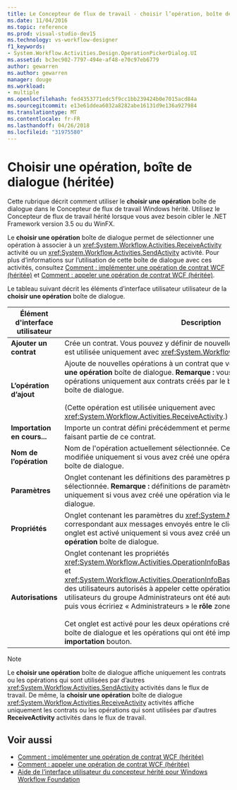 ```yaml
---
title: Le Concepteur de flux de travail - choisir l’opération, boîte de dialogue (héritée)
ms.date: 11/04/2016
ms.topic: reference
ms.prod: visual-studio-dev15
ms.technology: vs-workflow-designer
f1_keywords:
- System.Workflow.Activities.Design.OperationPickerDialog.UI
ms.assetid: bc3ec902-7797-494e-af48-e70c97eb6779
author: gewarren
ms.author: gewarren
manager: douge
ms.workload:
- multiple
ms.openlocfilehash: fed4353771edc5f9cc1bb239424b0e7015acd84a
ms.sourcegitcommit: e13e61ddea6032a8282abe16131d9e136a927984
ms.translationtype: MT
ms.contentlocale: fr-FR
ms.lasthandoff: 04/26/2018
ms.locfileid: "31975580"
---
```

# <a name="choose-operation-dialog-box-legacy"></a>Choisir une opération, boîte de dialogue (héritée)

Cette rubrique décrit comment utiliser le **choisir une opération** boîte de dialogue dans le Concepteur de flux de travail Windows hérité. Utilisez le Concepteur de flux de travail hérité lorsque vous avez besoin cibler le .NET Framework version 3.5 ou du WinFX.

 Le **choisir une opération** boîte de dialogue permet de sélectionner une opération à associer à un <xref:System.Workflow.Activities.ReceiveActivity> activité ou un <xref:System.Workflow.Activities.SendActivity> activité. Pour plus d’informations sur l’utilisation de cette boîte de dialogue avec ces activités, consultez [Comment : implémenter une opération de contrat WCF (héritée)](../workflow-designer/how-to-implement-a-windows-communication-foundation-contract-operation-legacy.md) et [Comment : appeler une opération de contrat WCF (héritée)](../workflow-designer/how-to-invoke-a-windows-communication-foundation-contract-operation-legacy.md).

 Le tableau suivant décrit les éléments d’interface utilisateur utilisateur de la **choisir une opération** boîte de dialogue.

|Élément d'interface utilisateur|Description|
|----------------|-----------------|
|**Ajouter un contrat**|Crée un contrat. Vous pouvez y définir de nouvelles opérations (Cette opération est utilisée uniquement avec <xref:System.Workflow.Activities.ReceiveActivity>.)|
|**L’opération d’ajout**|Ajoute de nouvelles opérations à un contrat que vous avez créé dans le **choisir une opération** boîte de dialogue. **Remarque :** vous pouvez ajouter de nouvelles opérations uniquement aux contrats créés par le biais du **choisir une opération** boîte de dialogue. <br /><br /> (Cette opération est utilisée uniquement avec <xref:System.Workflow.Activities.ReceiveActivity>.)|
|**Importation en cours...**|Importe un contrat défini précédemment et permet de sélectionner une opération faisant partie de ce contrat.|
|**Nom de l’opération**|Nom de l'opération actuellement sélectionnée. Cette zone de texte peut être modifiée uniquement si vous avez créé une opération via le **choisir une opération** boîte de dialogue.|
|**Paramètres**|Onglet contenant les définitions des paramètres pour l'opération actuellement sélectionnée. **Remarque :** définitions de paramètres peuvent être modifiées uniquement si vous avez créé une opération via le **choisir une opération** boîte de dialogue.|
|**Propriétés**|Onglet contenant les paramètres du <xref:System.Net.Security.ProtectionLevel> correspondant aux messages envoyés entre le client et service. **Remarque :** cet onglet est activé uniquement si vous avez créé une opération via le **choisir une opération** boîte de dialogue.|
|**Autorisations**|Onglet contenant les propriétés <xref:System.Workflow.Activities.OperationInfoBase.PrincipalPermissionName%2A> et <xref:System.Workflow.Activities.OperationInfoBase.PrincipalPermissionRole%2A> des utilisateurs autorisés à appeler cette opération. Par exemple, si seuls les utilisateurs du groupe Administrateurs ont été autorisés à appeler cette opération, puis vous écririez « Administrateurs » le **rôle** zone de texte.<br /><br /> Cet onglet est activé pour les deux opérations créées via le **ChooseOperation** boîte de dialogue et les opérations qui ont été importées par le biais du **importation** bouton.|

> [!NOTE]
> Le **choisir une opération** boîte de dialogue affiche uniquement les contrats ou les opérations qui sont utilisées par d’autres <xref:System.Workflow.Activities.SendActivity> activités dans le flux de travail. De même, la **choisir une opération** boîte de dialogue <xref:System.Workflow.Activities.ReceiveActivity> activités affiche uniquement les contrats ou les opérations qui sont utilisées par d’autres **ReceiveActivity** activités dans le flux de travail.

## <a name="see-also"></a>Voir aussi

- [Comment : implémenter une opération de contrat WCF (héritée)](../workflow-designer/how-to-implement-a-windows-communication-foundation-contract-operation-legacy.md)
- [Comment : appeler une opération de contrat WCF (héritée)](../workflow-designer/how-to-invoke-a-windows-communication-foundation-contract-operation-legacy.md)
- [Aide de l’interface utilisateur du concepteur hérité pour Windows Workflow Foundation](../workflow-designer/legacy-designer-for-windows-workflow-foundation-ui-help.md)